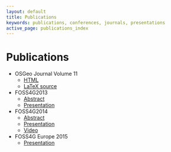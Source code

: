 ```yaml
---
layout: default
title: Publications
keywords: publications, conferences, journals, presentations
active_page: publications_index
---
```



# Publications

* OSGeo Journal Volume 11
  * [HTML](http://geojournaleditor.com/2012/11/30/volume-11-pycsw-osgeo-software-project-spotlight/)
  * [LaTeX source](osgeo_journal_2011.tex)
* FOSS4G2013
  * [Abstract](http://2013.foss4g.org/conf/programme/presentations/133/)
  * [Presentation](foss4g2013)
* FOSS4G2014
  * [Abstract](https://2014.foss4g.org/session/data-govgeoplatform-gov-csw-implementation-pycsw-ckan-integration/)
  * [Presentation](foss4g2014)
  * [Video](http://vimeo.com/107476247)
* FOSS4G Europe 2015
  * [Presentation](foss4ge2015)
  
